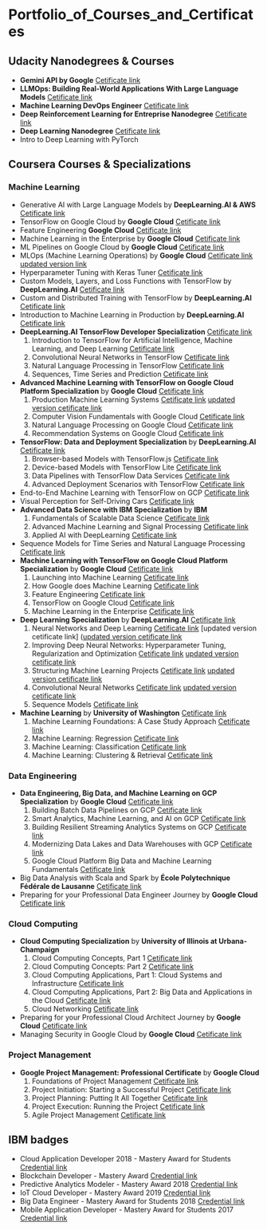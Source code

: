 # Portfolio_of_Courses_and_Certificates

## Udacity Nanodegrees & Courses ##
- **Gemini API by Google** [Cetificate link](https://confirm.udacity.com/e/75e9656a-3e06-11ef-a58e-57461411f425)
- **LLMOps: Building Real-World Applications With Large Language Models** [Cetificate link](https://confirm.udacity.com/e/2262fade-d3ec-11ee-b707-ab5f527eec20)
- **Machine Learning DevOps Engineer** [Cetificate link](https://www.udacity.com/certificate/SKNDHJRD)
- **Deep Reinforcement Learning for Entreprise Nanodegree** [Cetificate link](https://confirm.udacity.com/J9DT9HAP)
- **Deep Learning Nanodegree** [Cetificate link](https://confirm.udacity.com/RE663M4D)
- Intro to Deep Learning with PyTorch
  
## Coursera Courses & Specializations

### Machine Learning ###

- Generative AI with Large Language Models by __DeepLearning.AI & AWS__ [Cetificate link](https://coursera.org/share/d7028befbfda81ea8554095166883ee1)
- TensorFlow on Google Cloud by __Google Cloud__ [Cetificate link](https://coursera.org/share/ca80bf33147645f8cebd1511957aa102)
- Feature Engineering __Google Cloud__ [Cetificate link](https://coursera.org/share/08bc46c8c43ad3dead177cd56f94f82b)
- Machine Learning in the Enterprise by __Google Cloud__ [Cetificate link](https://coursera.org/share/d00350d041a9e6bc8eff32c5ea5dac58)
- ML Pipelines on Google Cloud by __Google Cloud__ [Cetificate link](https://coursera.org/share/98cbf6a917388820d8b9d79c17ae90c1)
- MLOps (Machine Learning Operations) by __Google Cloud__ [Cetificate link](https://coursera.org/share/bb7f80cb36d07bca2522b45a8fa23aa2) [updated version link](https://coursera.org/share/6ff71ee80c6ec8b6beb3f66530b456ee)
- Hyperparameter Tuning with Keras Tuner [Cetificate link](https://coursera.org/share/bb7f80cb36d07bca2522b45a8fa23aa2)
- Custom Models, Layers, and Loss Functions with TensorFlow by __DeepLearning.AI__ [Cetificate link](https://coursera.org/share/524ae83bbbc17b90e0bef1107015b57e)
- Custom and Distributed Training with TensorFlow by __DeepLearning.AI__ [Cetificate link](https://coursera.org/share/386d6acb8cb0e33004f8386a08b9ff28)
- Introduction to Machine Learning in Production by __DeepLearning.AI__ [Cetificate link](https://coursera.org/share/eeed214fb7624411fb928e609b9c0eaf)
- **DeepLearning.AI TensorFlow Developer Specialization** [Cetificate link](https://coursera.org/share/bf62d6d9572868ef5d442e02a24d7e66)
   1. Introduction to TensorFlow for Artificial Intelligence, Machine Learning, and Deep Learning [Cetificate link]({https://coursera.org/share/7f0d2140f7b0e7c1f2f6be76ce64b79b)
   2. Convolutional Neural Networks in TensorFlow [Cetificate link](https://coursera.org/share/ae186332d166cda310c313b7d0fbb12c)
   3. Natural Language Processing in TensorFlow [Cetificate link](https://coursera.org/share/c09a0583175208235e045741078d6ae3)
   4. Sequences, Time Series and Prediction [Cetificate link](https://coursera.org/share/8664e7fe4787204233037dcea8561f61)
- **Advanced Machine Learning with TensorFlow on Google Cloud Platform Specialization** by __Google Cloud__ [Cetificate link](https://www.coursera.org/account/accomplishments/specialization/E9QNQANBBKLU?utm_source=link&utm_medium=certificate&utm_content=cert_image&utm_campaign=sharing_cta&utm_product=s12)
   1. Production Machine Learning Systems [Cetificate link](https://coursera.org/share/2c20ee8f260356b05381e1079a0d4459) [updated version cetificate link](https://www.coursera.org/account/accomplishments/verify/JZRYEZYBNMDA)
   2. Computer Vision Fundamentals with Google Cloud [Cetificate link](https://coursera.org/share/94a02a70378464c4072527e81713544b)
   3. Natural Language Processing on Google Cloud [Cetificate link](https://coursera.org/share/a860de381be971bbd1a0949043f5d27f)
   4. Recommendation Systems on Google Cloud [Cetificate link](https://coursera.org/share/7fd876a33531ef398f54c56578dcbd3b)
- **TensorFlow: Data and Deployment Specialization** by __DeepLearning.AI__ [Cetificate link](https://www.coursera.org/account/accomplishments/specialization/MSX49PTWDL95?utm_source=link&utm_medium=certificate&utm_content=cert_image&utm_campaign=sharing_cta&utm_product=s12n)
   1. Browser-based Models with TensorFlow.js [Cetificate link](https://coursera.org/share/4ce6e00bfa4cb3ace778e93454d4e649)
   2. Device-based Models with TensorFlow Lite [Cetificate link](https://coursera.org/share/b2ed05b95680c97737865f9061997eb3)
   3. Data Pipelines with TensorFlow Data Services [Cetificate link](https://coursera.org/share/ac977274e76a14ffa2c857cc09669c26)
   4. Advanced Deployment Scenarios with TensorFlow [Cetificate link](https://coursera.org/share/1900df628896ceaf2880444e6fa959c6)
- End-to-End Machine Learning with TensorFlow on GCP  [Cetificate link](https://www.coursera.org/account/accomplishments/certificate/VEPN4T58BN24)
- Visual Perception for Self-Driving Cars [Cetificate link](https://www.coursera.org/account/accomplishments/certificate/6BS2PEF7YC3U)
- **Advanced Data Science with IBM Specialization** by __IBM__
   1. Fundamentals of Scalable Data Science [Cetificate link](https://www.coursera.org/account/accomplishments/certificate/XDXFHF3THXJZ)
   2. Advanced Machine Learning and Signal Processing [Cetificate link](https://www.coursera.org/account/accomplishments/certificate/U4RAMCBAYVY9)
   3. Applied AI with DeepLearning [Cetificate link](https://www.coursera.org/account/accomplishments/certificate/VVARCQVM3M6M)
- Sequence Models for Time Series and Natural Language Processing [Cetificate link](https://www.coursera.org/account/accomplishments/certificate/4KCBZMR9ZKXA)
- **Machine Learning with TensorFlow on Google Cloud Platform Specialization** by __Google Cloud__ [Cetificate link](https://www.coursera.org/account/accomplishments/specialization/CTRH793JXRZR)
   1. Launching into Machine Learning [Cetificate link](https://coursera.org/share/ca58650e24584a7958efdf9afecc2133)
   2. How Google does Machine Learning [Cetificate link](https://coursera.org/share/7bf0e074f1c723292dc89dce1cfc57ef)
   3. Feature Engineering [Cetificate link](https://coursera.org/share/dc08ebacc70c7b02b1c2ca4118fd040f)
   4. TensorFlow on Google Cloud [Cetificate link](https://coursera.org/share/373cfaccf0e5c37d1e881c53c797ce12)
   5. Machine Learning in the Enterprise [Cetificate link](https://coursera.org/share/9b373d966b06e9308b6026f798236ef0)
- **Deep Learning Specialization** by __DeepLearning.AI__ [Cetificate link](https://www.coursera.org/account/accomplishments/specialization/NNBP6DJ2T6FJ) 
   1. Neural Networks and Deep Learning [Cetificate link](https://coursera.org/share/f8bbbfb2f94ca298f34ba91949619107) [updated version cetificate link] ([updated version cetificate link](https://coursera.org/share/119db1fbae36cc9649a7b2afc46455fc)
   2. Improving Deep Neural Networks: Hyperparameter Tuning, Regularization and Optimization [Cetificate link](https://coursera.org/share/8a2a8bf6c5683bc1f961de7326ddd9c2)  [updated version cetificate link](https://coursera.org/share/96b7fdf532d209a58690677b38bf1700)
   3. Structuring Machine Learning Projects [Cetificate link](https://coursera.org/share/53a7965621ef864453b393eb12041034) [updated version cetificate link](https://coursera.org/share/b197011135eacbb7eb6797743c5f5234)
   4. Convolutional Neural Networks [Cetificate link](https://coursera.org/share/2b1688bcf3bbc0a13e99b11eb70ab471) [updated version cetificate link](https://coursera.org/share/bef08f2c2633a4244357cd68120b1b6f)
   5. Sequence Models [Cetificate link](https://coursera.org/share/6e1042025f4f583a86a58ee3d8f69079)
- **Machine Learning** by __University of Washington__ [Cetificate link](https://www.coursera.org/account/accomplishments/specialization/HRBHWYRRJMD2)
   1. Machine Learning Foundations: A Case Study Approach [Cetificate link](https://coursera.org/share/4d50dd76276651e8c304ae6e31f92bf4)
   2. Machine Learning: Regression [Cetificate link](https://coursera.org/share/d1659978314cbc46fbe33ae509f2f340)
   3. Machine Learning: Classification [Cetificate link](https://coursera.org/share/77edec2e45646bc94487a7e3a3455f32)
   4. Machine Learning: Clustering & Retrieval [Cetificate link](https://coursera.org/share/dfe1aa4d0af14aa204c784a7ef8957f6)

### Data Engineering ###

- **Data Engineering, Big Data, and Machine Learning on GCP Specialization** by __Google Cloud__ [Cetificate link](https://coursera.org/share/e26cde7d3f4b2d8187a6d49ef4778bfd)  
  1. Building Batch Data Pipelines on GCP [Cetificate link](https://coursera.org/share/d3870b918e760fa7e027cd861f254471)
  2. Smart Analytics, Machine Learning, and AI on GCP [Cetificate link](https://coursera.org/share/19e83d2fb2f6d7c583757a09d069392c)
  3. Building Resilient Streaming Analytics Systems on GCP [Cetificate link](https://coursera.org/share/5bbeec00e5e9c58555fe3549f50874b5)
  4. Modernizing Data Lakes and Data Warehouses with GCP [Cetificate link](https://coursera.org/share/b43f220256074be5b4e19cb54b8e121c)
  5. Google Cloud Platform Big Data and Machine Learning Fundamentals  [Cetificate link](https://coursera.org/share/207591df8f021c5caa80dda29e7805a4)
- Big Data Analysis with Scala and Spark by __École Polytechnique Fédérale de Lausanne__ [Cetificate link](https://www.coursera.org/account/accomplishments/certificate/XC7L9N92TAK5)
- Preparing for your Professional Data Engineer Journey by __Google Cloud__ [Cetificate link](https://coursera.org/share/c5f6683333167593a90dc5a96718819d)

### Cloud Computing ###

- **Cloud Computing Specialization** by __University of Illinois at Urbana-Champaign__
   1. Cloud Computing Concepts, Part 1 [Cetificate link](https://www.coursera.org/account/accomplishments/certificate/5L3W495LSG8U)
   2. Cloud Computing Concepts: Part 2 [Cetificate link](https://www.coursera.org/account/accomplishments/certificate/NPNFYC9XSUR8)
   3. Cloud Computing Applications, Part 1: Cloud Systems and Infrastructure [Cetificate link](https://www.coursera.org/account/accomplishments/certificate/5XULRD4KRAAW)
   4. Cloud Computing Applications, Part 2: Big Data and Applications in the Cloud [Cetificate link](https://www.coursera.org/account/accomplishments/certificate/Y4ZA87JG627K)
   5. Cloud Networking [Cetificate link](https://coursera.org/share/854c1ea7c03fd3d7bf8c2f943a99fa21)
- Preparing for your Professional Cloud Architect Journey by __Google Cloud__ [Cetificate link](https://coursera.org/share/7a4d0a47ccbaab1c23621abb440a5f8c)
- Managing Security in Google Cloud by __Google Cloud__ [Cetificate link](https://coursera.org/share/7e6e95793c563916c59804bfa41223ed)

### Project Management ###

- **Google Project Management: Professional Certificate** by __Google Cloud__
  1. Foundations of Project Management [Cetificate link](https://coursera.org/share/7e0759687df4d83bab194cb2f7e945d4)
  2. Project Initiation: Starting a Successful Project [Cetificate link](https://coursera.org/share/852101d8f6323be85956c03ea37f72f2)
  3. Project Planning: Putting It All Together [Cetificate link](https://coursera.org/share/ab314e04a16097b6ffc33f0f3b5e5c6a)
  4. Project Execution: Running the Project [Cetificate link](https://coursera.org/share/7b11df4d62fbeb7cf179501c4631e039)
  5. Agile Project Management [Cetificate link](https://coursera.org/share/453592b92aee1dcdfbde7d9e333249e5)

## IBM badges ##
- Cloud Application Developer 2018 - Mastery Award for Students [Credential link](https://www.youracclaim.com/badges/3b374e91-357f-4489-8dd8-2ba100ec45be/linked_in_profile)
- Blockchain Developer - Mastery Award [Credential link](https://www.youracclaim.com/badges/520403e6-6ac2-4c16-b993-8a805fb222b1/linked_in_profile)
- Predictive Analytics Modeler - Mastery Award 2018 [Credential link](https://www.youracclaim.com/badges/8084af78-8dde-4e33-bc29-04534cb1f6ca/linked_in_profile)
- IoT Cloud Developer - Mastery Award 2019 [Credential link](https://www.youracclaim.com/badges/bc82c2c2-c4d0-4fdb-bec2-f166bbd4ea98/linked_in_profile)
- Big Data Engineer - Mastery Award for Students 2018 [Credential link](https://www.youracclaim.com/badges/afb8ae31-fafe-4e3e-b828-bbb053c9c06f/linked_in_profile)
- Mobile Application Developer - Mastery Award for Students 2017 [Credential link](https://www.youracclaim.com/badges/2d923250-01a9-43b7-b29b-b9727a0a84a7/linked_in_profile)
